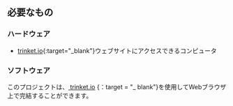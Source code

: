## 必要なもの

### ハードウェア

+ [trinket.io](https://trinket.io){:target="_blank"}ウェブサイトにアクセスできるコンピュータ

### ソフトウェア

このプロジェクトは、[ trinket.io](https://trinket.io) {：target = "_ blank"}を使用してWebブラウザ上で完結することができます。